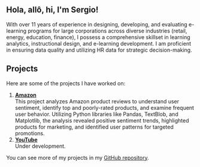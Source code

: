 ## Hola, allô, hi, I'm Sergio!

With over 11 years of experience in designing, developing, and evaluating e-learning programs for large corporations across diverse industries (retail, energy, education, finance), I possess a comprehensive skillset in learning analytics, instructional design, and e-learning development. I am proficient in ensuring data quality and utilizing HR data for strategic decision-making.

## Projects

Here are some of the projects I have worked on:

1. **[Amazon](https://github.com/sdforero/Amazon)**  
   This project analyzes Amazon product reviews to understand user sentiment, identify top and poorly-rated products, and examine frequent user behavior. Utilizing Python libraries like Pandas, TextBlob, and Matplotlib, the analysis revealed positive sentiment trends, highlighted products for marketing, and identified user patterns for targeted promotions.
2. **[YouTube](https://github.com/sdforero/Amazon)**  
   Under development.

You can see more of my projects in my [GitHub repository](https://github.com/sdforero?tab=repositories).
